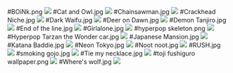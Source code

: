 #BOiNk.png
<img src="https://github.com/LakshyaTMehta/setup/blob/main/wallpapers/BOiNk.png">
#Cat and Owl.jpg
<img src="https://github.com/LakshyaTMehta/setup/blob/main/wallpapers/Cat and Owl.jpg">
#Chainsawman.jpg
<img src="https://github.com/LakshyaTMehta/setup/blob/main/wallpapers/Chainsawman.jpg">
#Crackhead Niche.jpg
<img src="https://github.com/LakshyaTMehta/setup/blob/main/wallpapers/Crackhead Niche.jpg">
#Dark Waifu.jpg
<img src="https://github.com/LakshyaTMehta/setup/blob/main/wallpapers/Dark Waifu.jpg">
#Deer on Dawn.jpg
<img src="https://github.com/LakshyaTMehta/setup/blob/main/wallpapers/Deer on Dawn.jpg">
#Demon Tanjiro.jpg
<img src="https://github.com/LakshyaTMehta/setup/blob/main/wallpapers/Demon Tanjiro.jpg">
#End of the line.jpg
<img src="https://github.com/LakshyaTMehta/setup/blob/main/wallpapers/End of the line.jpg">
#Girlalone.jpg
<img src="https://github.com/LakshyaTMehta/setup/blob/main/wallpapers/Girlalone.jpg">
#hyperpop skeleton.png
<img src="https://github.com/LakshyaTMehta/setup/blob/main/wallpapers/hyperpop skeleton.png">
#Hyperpop Tarzan the Wonder car.jpg
<img src="https://github.com/LakshyaTMehta/setup/blob/main/wallpapers/Hyperpop Tarzan the Wonder car.jpg">
#Japanese Mansion.jpg
<img src="https://github.com/LakshyaTMehta/setup/blob/main/wallpapers/Japanese Mansion.jpg">
#Katana Baddie.jpg
<img src="https://github.com/LakshyaTMehta/setup/blob/main/wallpapers/Katana Baddie.jpg">
#Neon Tokyo.jpg
<img src="https://github.com/LakshyaTMehta/setup/blob/main/wallpapers/Neon Tokyo.jpg">
#Noot noot.jpg
<img src="https://github.com/LakshyaTMehta/setup/blob/main/wallpapers/Noot noot.jpg">
#RUSH.jpg
<img src="https://github.com/LakshyaTMehta/setup/blob/main/wallpapers/RUSH.jpg">
#smoking gojo.jpg
<img src="https://github.com/LakshyaTMehta/setup/blob/main/wallpapers/smoking gojo.jpg">
#Tie my necklace.jpg
<img src="https://github.com/LakshyaTMehta/setup/blob/main/wallpapers/Tie my necklace.jpg">
#toji fushiguro wallpaper.png
<img src="https://github.com/LakshyaTMehta/setup/blob/main/wallpapers/toji fushiguro wallpaper.png">
#Where's wolf.jpg
<img src="https://github.com/LakshyaTMehta/setup/blob/main/wallpapers/Where's wolf.jpg">
